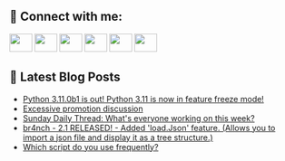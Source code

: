 ## 🔎 Connect with me:
[<img height="32" width="40" src="https://cdn.jsdelivr.net/npm/simple-icons@v5/icons/telegram.svg" />](https://t.me/bullbesh)
[<img height="32" width="40" src="https://cdn.jsdelivr.net/npm/simple-icons@v5/icons/vk.svg" />](https://vk.com/bullbesh)
[<img height="32" width="40" src="https://cdn.jsdelivr.net/npm/simple-icons@v5/icons/twitter.svg" />](https://twitter.com/bullbesh1)
[<img height="32" width="40" src="https://cdn.jsdelivr.net/npm/simple-icons@v5/icons/instagram.svg" />](https://www.instagram.com/bullbesh)
[<img height="32" width="40" src="https://cdn.jsdelivr.net/npm/simple-icons@v5/icons/reddit.svg" />](https://www.reddit.com/user/bullbesh)
[<img height="32" width="40" src="https://cdn.jsdelivr.net/npm/simple-icons@v5/icons/youtube.svg" />](https://www.youtube.com/channel/UCtfjRs6uzgq5mfm8S06WTcg)

## 📕 Latest Blog Posts
<!-- BLOG-POST-LIST:START -->
- [Python 3.11.0b1 is out! Python 3.11 is now in feature freeze mode!](https://www.reddit.com/r/Python/comments/uktt1w/python_3110b1_is_out_python_311_is_now_in_feature/)
- [Excessive promotion discussion](https://www.reddit.com/r/Python/comments/ukq4z9/excessive_promotion_discussion/)
- [Sunday Daily Thread: What&#39;s everyone working on this week?](https://www.reddit.com/r/Python/comments/ukpqov/sunday_daily_thread_whats_everyone_working_on/)
- [br4nch - 2.1 RELEASED! - Added &#39;load.Json&#39; feature. &lpar;Allows you to import a json file and display it as a tree structure.&rpar;](https://www.reddit.com/r/Python/comments/ukmnv7/br4nch_21_released_added_loadjson_feature_allows/)
- [Which script do you use frequently?](https://www.reddit.com/r/Python/comments/ukls3w/which_script_do_you_use_frequently/)
<!-- BLOG-POST-LIST:END -->
